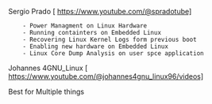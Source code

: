 
Sergio Prado  [ https://www.youtube.com/@spradotube]

		- Power Managment on Linux Hardware 
		- Running containters on Embedded Linux 
		- Recovering Linux Kernel Logs form previous boot 
		- Enabling new hardware on Embedded Linux 
		- Linux Core Dump Analysis on user spce application 


Johannes 4GNU_Linux  [ https://www.youtube.com/@johannes4gnu_linux96/videos]

Best for Multiple things 

